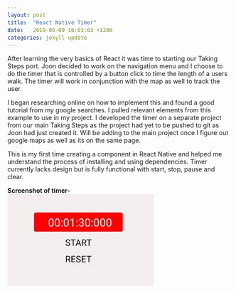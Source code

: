 ```yaml
---
layout: post
title:  "React Native Timer"
date:   2019-05-09 16:01:03 +1200
categories: jekyll update
---
```


After learning the very basics of React it was time to starting our Taking Steps port. Joon decided to work on the navigation menu and I choose to do the timer that is controlled by a button click to time the length of a users walk. The timer will work in conjunction with the map as well to track the user. 

I began researching online on how to implement this and found a good tutorial from my google searches. I pulled relevant elements from this example to use in my project. I developed the timer on a separate project from our main Taking Steps as the project had yet to be pushed to git as Joon had just created it. Will be adding to the main project once I figure out google maps as well as its on the same page.

This is my first time creating a component in React Native and helped me understand the process of installing and using dependencies. Timer currently lacks design but is fully functional with start, stop, pause and clear.

**Screenshot of timer-**<br>
![](/assets/may9_1.JPG)